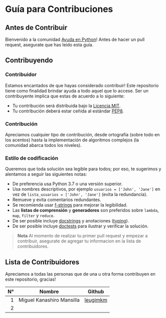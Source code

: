 # Guía para Contribuciones

## Antes de Contribuir

Bienvenido a la comunidad [Ayuda en Python](https://www.facebook.com/groups/ayudaenpython/)! 
Antes de hacer un pull request, asegurate que has leído esta guía.

## Contribuyendo

### Contribuidor

Estamos encantados de que hayas considerado contribuir! Este repositorio tiene
como finalidad brindar ayuda a todo aquel que lo accese. Ser un contribuyente
implica que estas de acuerdo a lo siguiente:

- Tu contribución será distribuida bajo la [Licencia MIT](LICENSE.md).
- Tu contribución deberá estar ceñida al estándar [PEP8](https://www.python.org/dev/peps/pep-0008/).

### Contribución

Apreciamos cualquier tipo de contribución, desde ortografía (sobre todo en los
acentos) hasta la implementación de algoritmos complejos (la comunidad abarca
todos los niveles).

### Estilo de codificación

Queremos que toda solución sea legible para todos; por eso, te sugerimos y
alentamos a seguir las siguientes notas:

- De preferencia usa Python 3.7 o una versión superior.
- Usa nombres descriptivos, por ejemplo `usuarios = ['John', 'Jane']` en vez de `lista_usuarios = ['John', 'Jane']` (evita la redundancia).
- Remueve y evita comentarios redundantes.
- Se recomienda usar [f-strings](https://docs.python.org/es/3/tutorial/inputoutput.html#tut-f-strings) para mejorar la legibilidad.
- Las __listas de comprensión__ y __generadores__ son preferidos sobre `lambda`, `map`, `filter` y `reduce`.
- De ser posible incluye [docstrings](https://www.python.org/dev/peps/pep-0257/) y anotaciones ([typing](https://docs.python.org/es/3/library/typing.html)).
- De ser posible incluye [doctests](https://docs.python.org/3/library/doctest.html) para ilustrar y verificar la solución.


> **Nota**
Al momento de realizar tu primer pull request y empezar a contribuir,
asegurate de agregar tu informacion en la lista de contribuidores.


## Lista de Contribuidores

Apreciamos a todas las personas que de una u otra forma contribuyen
en este repositorio, gracias!

| N° | Nombre | Github |
| -: | ------ | ------ |
| 1 | Miguel Kanashiro Mansilla | [leugimkm](https://github.com/leugimkm) |
| 2 | <colaborador> | [<username>](https://github.com/<username>) |